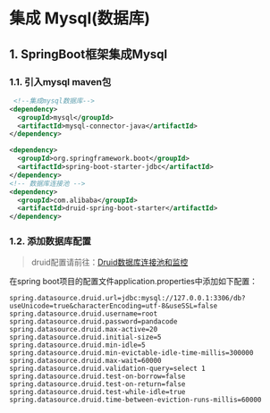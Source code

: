 # 集成 Mysql(数据库)

## 1. SpringBoot框架集成Mysql

### 1.1. 引入mysql maven包

```xml
 <!--集成mysql数据库-->
<dependency>
  <groupId>mysql</groupId>
  <artifactId>mysql-connector-java</artifactId>
</dependency>

<dependency>
  <groupId>org.springframework.boot</groupId>
  <artifactId>spring-boot-starter-jdbc</artifactId>
</dependency>
<!-- 数据库连接池 -->
<dependency>
  <groupId>com.alibaba</groupId>
  <artifactId>druid-spring-boot-starter</artifactId>
</dependency>
```

### 1.2. 添加数据库配置

> druid配置请前往：[Druid数据库连接池和监控](/pages/9dc827/)

在spring boot项目的配置文件application.properties中添加如下配置：

```properties
spring.datasource.druid.url=jdbc:mysql://127.0.0.1:3306/db?useUnicode=true&characterEncoding=utf-8&useSSL=false
spring.datasource.druid.username=root
spring.datasource.druid.password=pandacode
spring.datasource.druid.max-active=20
spring.datasource.druid.initial-size=5
spring.datasource.druid.min-idle=5
spring.datasource.druid.min-evictable-idle-time-millis=300000
spring.datasource.druid.max-wait=60000
spring.datasource.druid.validation-query=select 1
spring.datasource.druid.test-on-borrow=false
spring.datasource.druid.test-on-return=false
spring.datasource.druid.test-while-idle=true
spring.datasource.druid.time-between-eviction-runs-millis=60000
```

